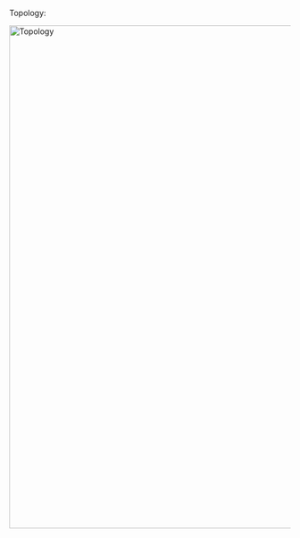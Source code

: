 Topology:

<img width="899" alt="Topology" src="https://github.com/svajapeyamsr/apstra-ff-cloud-dc/assets/46988291/53efdfd8-915f-4c38-b50e-91005b3b4ca4">
